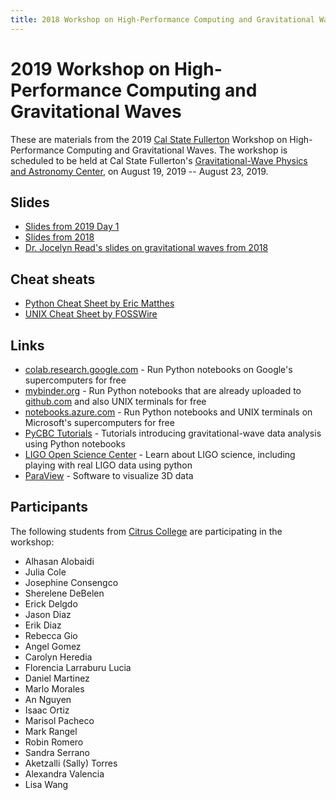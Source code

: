 ```yaml
---
title: 2018 Workshop on High-Performance Computing and Gravitational Waves
---
```


# 2019 Workshop on High-Performance Computing and Gravitational Waves

These are materials from the 2019 [Cal State
Fullerton](https://www.fullerton.edu) Workshop on High-Performance
Computing and Gravitational Waves. The workshop is scheduled to be held 
at Cal State Fullerton's [Gravitational-Wave Physics and Astronomy
Center](https://physics.fullerton.edu/gwpac), on August 19, 2019 -- August 23,
2019.

## Slides

* [Slides from 2019 Day 1](Workshop2019SlidesDay1.pdf)
* [Slides from 2018](Workshop2018Slides.pdf)
* [Dr. Jocelyn Read's slides on gravitational waves from 2018](ReadWorkshop2018Slides.pdf)

## Cheat sheats

  * [Python Cheat Sheet by Eric Matthes](PythonCheatSheetMatthes.pdf)
  * [UNIX Cheat Sheet by FOSSWire](UnixCheatSheet.pdf)

## Links

  * [colab.research.google.com](https://colab.research.google.com) - Run Python notebooks on Google's supercomputers for free
  * [mybinder.org](https://mybinder.org) - Run Python notebooks that are already uploaded to [github.com](https://github.com) and also UNIX terminals for free
  * [notebooks.azure.com](https://notebooks.azure.com) - Run Python notebooks and UNIX terminals on Microsoft's supercomputers for free
  * [PyCBC Tutorials](https://github.com/gwastro/PyCBC-Tutorials) - Tutorials introducing gravitational-wave data analysis using Python notebooks
  * [LIGO Open Science Center](https://losc.ligo.org) - Learn about LIGO science, including playing with real LIGO data using python 
  * [ParaView](https://paraview.org) - Software to visualize 3D data

## Participants

The following students from [Citrus College](https://www.citruscollege.edu) 
are participating in the workshop:

* Alhasan Alobaidi
* Julia Cole
* Josephine Consengco
* Sherelene DeBelen
* Erick Delgdo
* Jason Diaz
* Erik Diaz
* Rebecca Gio
* Angel Gomez
* Carolyn Heredia
* Florencia Larraburu Lucia
* Daniel Martinez
* Marlo Morales
* An Nguyen
* Isaac Ortiz
* Marisol Pacheco
* Mark Rangel
* Robin Romero
* Sandra Serrano
* Aketzalli (Sally) Torres
* Alexandra Valencia
* Lisa Wang

